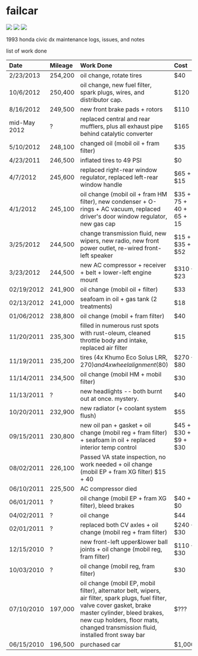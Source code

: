 failcar
=======

<span><img src="https://img.shields.io/badge/inspection-07/17-red.svg?style=flat-square">
<img src="https://img.shields.io/badge/horsepower-95-orange.svg?style=flat-square">
<img src="https://img.shields.io/badge/mileage-270k-blue.svg?style=flat-square">

1993 honda civic dx maintenance logs, issues, and notes


list of work done



| Date | Mileage | Work Done | Cost  |
|:-----|:--------|:----------|:------|
2/23/2013 | 254,200 |oil change, rotate tires | $40 
10/6/2012 | 250,400 | oil change, new fuel filter, spark plugs, wires, and distributor cap. | $120
8/16/2012 | 249,500 | new front brake pads + rotors | $110
mid-May 2012 | ? | replaced central and rear mufflers, plus all exhaust pipe behind catalytic converter | $165
5/10/2012 | 248,100 | changed oil (mobil oil + fram filter) | $35
4/23/2011 | 246,500 | inflated tires to 49 PSI | $0
4/7/2012 | 245,600 | replaced right-rear window regulator, replaced left-rear window handle | $65 + $15
4/1/2012 | 245,100 | oil change (mobil oil + fram HM filter), new condenser + O-rings + AC vacuum, replaced driver's door window regulator, new gas cap | $35 + 75 + 40 + 65 + 15
3/25/2012 | 244,500 | change transmission fluid, new wipers, new radio, new front power outlet, re-wired front-left speaker | $15 + $35 + $52
3/23/2012 | 244,500 | new AC compressor + receiver + belt + lower-left engine mount | $310 + $23
02/19/2012 | 241,900 |oil change (mobil oil + filter) | $33
02/13/2012 | 241,000 | seafoam in oil + gas tank (2 treatments) | $18
01/06/2012 | 238,800 | oil change (mobil + fram filter) | $40
11/20/2011 | 235,300 | filled in numerous rust spots with rust-oleum, cleaned throttle body and intake, replaced air filter | $15
11/19/2011 | 235,200 | tires (4x Khumo Eco Solus LRR, $270) and 4x wheel alignment ($80) | $270 + $80
11/14/2011 | 234,500 | oil change (mobil HM + mobil filter) | $30
11/13/2011 | ? | new headlights -- both burnt out at once. mystery. | $40
10/20/2011 | 232,900 | new radiator (+ coolant system flush) | $55
09/15/2011 | 230,800 | new oil pan + gasket + oil change (mobil reg + fram filter) + seafoam in oil + replaced interior temp control | $45 + $30 + $9 + $30
08/02/2011 | 226,100 | Passed VA state inspection, no work needed + oil change (mobil EP + fram XG filter) $15 + 40
06/10/2011 | 225,500 | AC compressor died
06/01/2011 | ? | oil change (mobil EP + fram XG filter), bleed brakes | $40 + $0
04/02/2011 | ? | oil change | $44
02/01/2011 | ? | replaced both CV axles + oil change (mobil reg + fram filter) | $240 + $30
12/15/2010 | ? | new front-left upper&lower ball joints + oil change (mobil reg, fram filter) | $110 + $30
10/03/2010 | ? | oil change (mobil reg, fram filter) | $30
07/10/2010 | 197,000 | oil change (mobil EP, mobil filter), alternator belt, wipers, air filter, spark plugs, fuel filter, valve cover gasket, brake master cylinder, bleed brakes, new cup holders, floor mats, changed transmission fluid, installed front sway bar | $???
06/15/2010 | 196,500 | purchased car | $1,000

